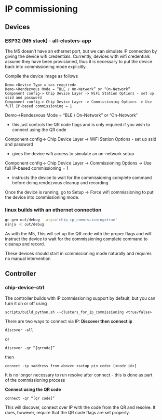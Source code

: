 # IP commissioning

## Devices

### ESP32 (M5 stack) - all-clusters-app

The M5 doesn’t have an ethernet port, but we can simulate IP connection by
giving the device wifi credentials. Currently, devices with wifi credentials
assume they have been provisioned, thus it is necessary to put the device back
into commissioning mode explicitly.

Compile the device image as follows

```
Demo->Device Type = <as required>
Demo->Rendezvous Mode = “BLE / On-Network” or “On-Network”
Component config-> Chip Device Layer -> WiFi Station Options - set up ssid and password
Component config-> Chip Device Layer -> Commissioning Options -> Use full IP-based commissioning = 1
```

Demo->Rendezvous Mode = “BLE / On-Network” or “On-Network”

-   this just controls the QR code flags and is only required if you wish to
    connect using the QR code

Component config-> Chip Device Layer -> WiFi Station Options - set up ssid and
password

-   gives the device wifi access to simulate an on-network setup

Component config-> Chip Device Layer -> Commissioning Options -> Use full
IP-based commissioning = 1

-   instructs the device to wait for the commissioning complete command before
    doing rendezvous cleanup and recording

Once the device is running, go to Setup -> Force wifi commissioning to put the
device into commissioning mode.

### linux builds with an ethernet connection

```bash
gn gen out/debug --args='chip_ip_commissioning=true'
ninja -C out/debug
```

As with the M5, This will set up the QR code with the proper flags and will
instruct the device to wait for the commissioning complete command to cleanup
and record.

These devices should start in commissioning mode naturally and requires no
manual intervention

## Controller

### chip-device-ctrl

The controller builds with IP commissioning support by default, but you can turn
it on or off using

```
scripts/build_python.sh --clusters_for_ip_commissioning <true/false>
```

There are two ways to connect via IP: **Discover then connect ip**

```
discover -all
```

or

```
discover -qr “[qrcode]”
```

then

```
connect -ip <address from above> <setup pin code> [<node id>]
```

It is no longer necessary to run resolve after connect - this is done as part of
the commissioning process

**Connect using the QR code**

```
connect -qr “[qr code]”
```

This will discover, connect over IP with the code from the QR and resolve. It
does, however, require that the QR code flags are set properly.
